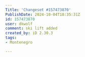 ```yaml
---
Title: 'Changeset #157473870'
PublishDate: 2024-10-04T18:35:31Z
id: 157473870
user: dkwolf
comment: ski lift added
created_by: iD 2.30.3
tags:
- Montenegro

---
```

